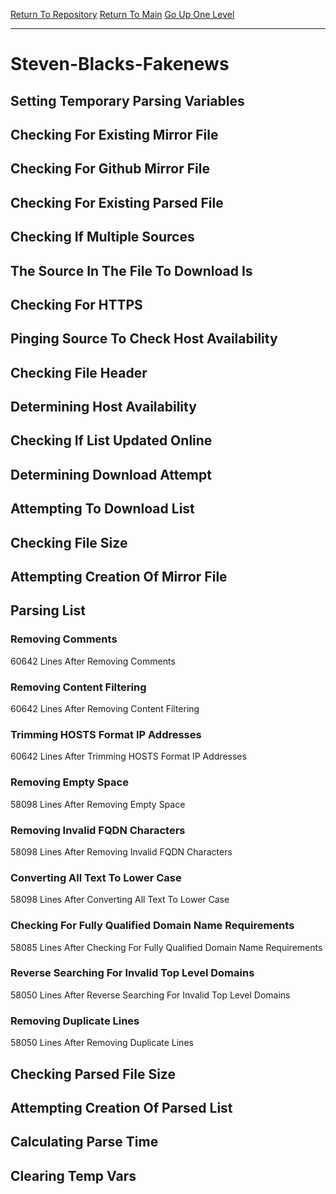 [Return To Repository](https://github.com/deathbybandaid/piholeparser/)
[Return To Main](https://github.com/deathbybandaid/piholeparser/blob/master/RecentRunLogs/Mainlog.md)
[Go Up One Level](https://github.com/deathbybandaid/piholeparser/blob/master/RecentRunLogs/TopLevelScripts/30-Processing-External-Blacklists.md)
____________________________________
# Steven-Blacks-Fakenews
## Setting Temporary Parsing Variables
## Checking For Existing Mirror File
## Checking For Github Mirror File
## Checking For Existing Parsed File
## Checking If Multiple Sources
## The Source In The File To Download Is
## Checking For HTTPS
## Pinging Source To Check Host Availability
## Checking File Header
## Determining Host Availability
## Checking If List Updated Online
## Determining Download Attempt
## Attempting To Download List
## Checking File Size
## Attempting Creation Of Mirror File
## Parsing List
### Removing Comments
60642 Lines After Removing Comments
### Removing Content Filtering
60642 Lines After Removing Content Filtering
### Trimming HOSTS Format IP Addresses
60642 Lines After Trimming HOSTS Format IP Addresses
### Removing Empty Space
58098 Lines After Removing Empty Space
### Removing Invalid FQDN Characters
58098 Lines After Removing Invalid FQDN Characters
### Converting All Text To Lower Case
58098 Lines After Converting All Text To Lower Case
### Checking For Fully Qualified Domain Name Requirements
58085 Lines After Checking For Fully Qualified Domain Name Requirements
### Reverse Searching For Invalid Top Level Domains
58050 Lines After Reverse Searching For Invalid Top Level Domains
### Removing Duplicate Lines
58050 Lines After Removing Duplicate Lines
## Checking Parsed File Size
## Attempting Creation Of Parsed List
## Calculating Parse Time
## Clearing Temp Vars
